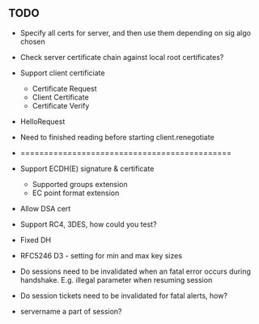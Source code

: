 ## TODO

- Specify all certs for server, and then use them depending on sig algo chosen

- Check server certificate chain against local root certificates?

- Support client certificiate
    - Certificate Request
    - Client Certificate
    - Certificate Verify

- HelloRequest
- Need to finished reading before starting client.renegotiate

- =============================================

- Support ECDH(E) signature & certificate
    - Supported groups extension
    - EC point format extension

- Allow DSA cert

- Support RC4, 3DES, how could you test?

- Fixed DH

- RFC5246 D3 - setting for min and max key sizes



- Do sessions need to be invalidated when an fatal error occurs during handshake. E.g. illegal parameter when resuming session
- Do session tickets need to be invalidated for fatal alerts, how?
- servername a part of session?
